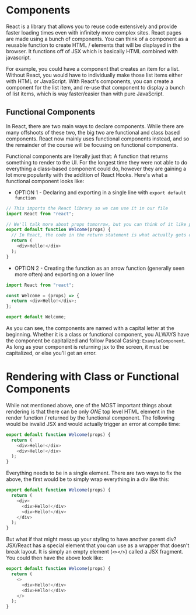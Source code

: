 # Components

React is a library that allows you to reuse code extensively and provide faster loading times even with infinitely more complex sites. React pages are made using a bunch of components. You can think of a component as a reusable function to create HTML / elements that will be displayed in the browser. It functions off of JSX which is basically HTML combined with javascript.

For example, you could have a component that creates an item for a list. Without React, you would have to individually make those list items either with HTML or JavaScript. With React's components, you can create a component for the list item, and re-use that component to display a bunch of list items, which is way faster/easier than with pure JavaScript.

## Functional Components

In React, there are two main ways to declare components. While there are many offshoots of these two, the big two are functional and class based components. React now mainly uses functional components instead, and so the remainder of the course will be focusing on functional components.

Functional components are literally just that: A function that returns something to render to the UI. For the longest time they were not able to do everything a class-based component could do, however they are gaining a lot more popularity with the addition of React Hooks. Here's what a functional component looks like:

- OPTION 1 - Declaring and exporting in a single line with `export default function`

```javascript
// This imports the React library so we can use it in our file
import React from "react";

// We'll talk more about props tomorrow, but you can think of it like parameters/arguments
export default function Welcome(props) {
  // In React, the code in the return statement is what actually gets displayed on screen
  return (
    <div>Hello!</div>
  );
}
```

- OPTION 2 - Creating the function as an arrow function (generally seen more often) and exporting on a lower line

```javascript
import React from "react";

const Welcome = (props) => {
  return <div>Hello!</div>;
};

export default Welcome;
```

As you can see, the components are named with a capital letter at the beginning. Whether it is a class or functional component, you ALWAYS have the component be capitalized and follow Pascal Casing: `ExampleComponent`. As long as your component is returning jsx to the screen, it must be capitalized, or else you'll get an error.

# Rendering with Class or Functional Components

While not mentioned above, one of the MOST important things about rendering is that there can be only _ONE_ top level HTML element in the render function / returned by the functional component. The following would be invalid JSX and would actually trigger an error at compile time:

```javascript
export default function Welcome(props) {
  return (
    <div>Hello!</div>
    <div>Hello!</div>
  );
}
```

Everything needs to be in a single element. There are two ways to fix the above, the first would be to simply wrap everything in a div like this:

```javascript
export default function Welcome(props) {
  return (
    <div>
      <div>Hello!</div>
      <div>Hello!</div>
    </div>
  );
}
```

But what if that might mess up your styling to have another parent div? JSX/React has a special element that you can use as a wrapper that doesn't break layout. It is simply an empty element (`<></>`) called a JSX fragment. You could then have the above look like:

```javascript
export default function Welcome(props) {
  return (
    <>
      <div>Hello!</div>
      <div>Hello!</div>
    </>
  );
}
```
